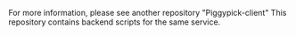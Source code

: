 For more information, please see another repository "Piggypick-client"
This repository contains backend scripts for the same service.

